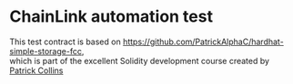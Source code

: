 # ChainLink automation test

This test contract is based on https://github.com/PatrickAlphaC/hardhat-simple-storage-fcc,  
which is part of the excellent Solidity development course created by [Patrick Collins](https://github.com/PatrickAlphaC) 

